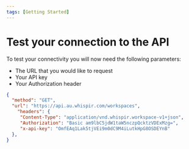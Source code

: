 ```yaml
---
tags: [Getting Started]
---
```


# Test your connection to the API

To test your connectivity you will now need the following parameters:

- The URL that you would like to request
- Your API key
- Your Authorization header

```json http
{
  "method": "GET",
  "url": "https://api.au.whispir.com/workspaces",
    "headers": {
     "Content-Type": "application/vnd.whispir.workspace-v1+json",
     "Authorization": "Basic am9lbC5jdW1taW5nczpQcktzVDExMzg=",
     "x-api-key": "OmfEAq1Lak5tjVEi9m0dC9M4iLutkHpG8OSDEYnB"
  },
}
```